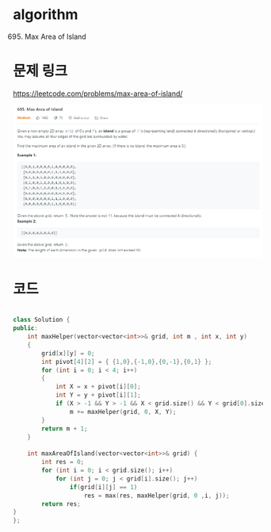 ﻿# algorithm 
695. Max Area of Island
  
# 문제 링크    
https://leetcode.com/problems/max-area-of-island/


![title](https://github.com/jungmin3834/algorithm/blob/master/image/max-area-of-island.png)

# 코드

```cpp

class Solution {
public:
    int maxHelper(vector<vector<int>>& grid, int m , int x, int y)
    {
        grid[x][y] = 0;
	    int pivot[4][2] = { {1,0},{-1,0},{0,-1},{0,1} };
	    for (int i = 0; i < 4; i++)
	    {
		    int X = x + pivot[i][0];
		    int Y = y + pivot[i][1];
		    if (X > -1 && Y > -1 && X < grid.size() && Y < grid[0].size() && grid[X][Y] == 1)
			    m += maxHelper(grid, 0, X, Y);
	    }
        return m + 1;
    }

    int maxAreaOfIsland(vector<vector<int>>& grid) {
	    int res = 0; 
	    for (int i = 0; i < grid.size(); i++)
	    	for (int j = 0; j < grid[i].size(); j++)
	    		if(grid[i][j] == 1)
	    			res = max(res, maxHelper(grid, 0 ,i, j));
	    return res;
}
};

```
